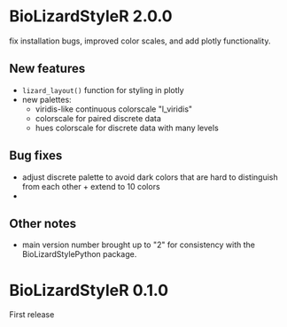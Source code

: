 <!---
# placeholder next version

## Breaking changes

## New features

## Bug fixes
-->

# BioLizardStyleR 2.0.0

fix installation bugs, improved color scales,  and add plotly functionality.

## New features

- `lizard_layout()` function for styling in plotly
-  new palettes:
    - viridis-like continuous colorscale "l_viridis"
    - colorscale for paired discrete data
    - hues colorscale for discrete data with many levels

## Bug fixes

- adjust discrete palette to avoid dark colors that are hard to distinguish from each other + extend to 10 colors
- 

## Other notes

- main version number brought up to "2" for consistency with the BioLizardStylePython package.


# BioLizardStyleR 0.1.0

First release
